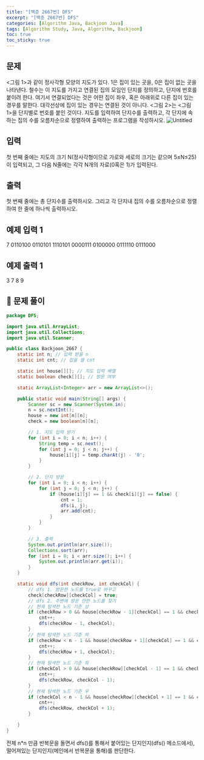 ```yaml
---
title: "[백준 2667번] DFS"
excerpt: "[백준 2667번] DFS"
categories: [Algorithm Java, Backjoon Java]
tags: [Algorithm Study, Java, Algorithm, Backjoon]
toc: true
toc_sticky: true
---
```


## 문제

<그림 1>과 같이 정사각형 모양의 지도가 있다. 1은 집이 있는 곳을, 0은 집이 없는 곳을 나타낸다. 철수는 이 지도를 가지고 연결된 집의 모임인 단지를 정의하고, 단지에 번호를 붙이려 한다. 여기서 연결되었다는 것은 어떤 집이 좌우, 혹은 아래위로 다른 집이 있는 경우를 말한다. 대각선상에 집이 있는 경우는 연결된 것이 아니다. <그림 2>는 <그림 1>을 단지별로 번호를 붙인 것이다. 지도를 입력하여 단지수를 출력하고, 각 단지에 속하는 집의 수를 오름차순으로 정렬하여 출력하는 프로그램을 작성하시오.
![Untitled](https://user-images.githubusercontent.com/96654391/174782777-8ec9fd00-1976-4fa1-852c-9741f1888a8b.png)



## 입력

첫 번째 줄에는 지도의 크기 N(정사각형이므로 가로와 세로의 크기는 같으며 5≤N≤25)이 입력되고, 그 다음 N줄에는 각각 N개의 자료(0혹은 1)가 입력된다.

## 출력

첫 번째 줄에는 총 단지수를 출력하시오. 그리고 각 단지내 집의 수를 오름차순으로 정렬하여 한 줄에 하나씩 출력하시오.

## 예제 입력 1 

7
0110100
0110101
1110101
0000111
0100000
0111110
0111000

## 예제 출력 1 

3
7
8
9

## 📌 문제 풀이

```java
package DFS;

import java.util.ArrayList;
import java.util.Collections;
import java.util.Scanner;

public class Backjoon_2667 {
    static int n; // 입력 받을 n
    static int cnt; // 집을 셀 cnt

    static int house[][]; // 지도 입력 배열
    static boolean check[][]; // 방문 여부

    static ArrayList<Integer> arr = new ArrayList<>();

    public static void main(String[] args) {
        Scanner sc = new Scanner(System.in);
        n = sc.nextInt();
        house = new int[n][n];
        check = new boolean[n][n];

        // 1. 지도 입력 받기
        for (int i = 0; i < n; i++) {
            String temp = sc.next();
            for (int j = 0; j < n; j++) {
                house[i][j] = temp.charAt(j) - '0';
            }
        }

        // 2. 단지 방문
        for (int i = 0; i < n; i++) {
            for (int j = 0; j < n; j++) {
                if (house[i][j] == 1 && check[i][j] == false) {
                    cnt = 1;
                    dfs(i, j);
                    arr.add(cnt);
                }
            }
        }

        // 3. 출력
        System.out.println(arr.size());
        Collections.sort(arr);
        for (int i = 0; i < arr.size(); i++) {
            System.out.println(arr.get(i));
        }
    }

    static void dfs(int checkRow, int checkCol) {
        // dfs 1. 방문한 노드를 true로 바꾸고
        check[checkRow][checkCol] = true;
        // dfs 2. 주변에 방문 안한 노드를 찾기
        // 현재 탐색한 노드 기준 상
        if (checkRow > 0 && house[checkRow - 1][checkCol] == 1 && check[checkRow - 1][checkCol] == false) {
            cnt++;
            dfs(checkRow - 1, checkCol);
        }
        // 현재 탐색한 노드 기준 하
        if (checkRow < n - 1 && house[checkRow + 1][checkCol] == 1 && check[checkRow + 1][checkCol] == false) {
            cnt++;
            dfs(checkRow + 1, checkCol);
        }
        // 현재 탐색한 노드 기준 좌
        if (checkCol > 0 && house[checkRow][checkCol - 1] == 1 && check[checkRow][checkCol - 1] == false) {
            cnt++;
            dfs(checkRow, checkCol - 1);
        }
        // 현재 탐색한 노드 기준 우
        if (checkCol < n - 1 && house[checkRow][checkCol + 1] == 1 && check[checkRow][checkCol + 1] == false) {
            cnt++;
            dfs(checkRow, checkCol + 1);
        }

    }
}
```
전체 n*n 만큼 반복문을 돌면서 dfs()를 통해서 붙어있는 단지인지(dfs() 메소드에서), 떨어져있는 단지인지(메인에서 반복문을 통해)를 판단한다. 